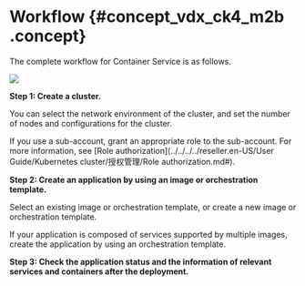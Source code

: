 # Workflow {#concept_vdx_ck4_m2b .concept}

The complete workflow for Container Service is as follows.

![](http://static-aliyun-doc.oss-cn-hangzhou.aliyuncs.com/assets/img/15912/15393150447633_en-US.png)

**Step 1: Create a cluster.**

You can select the network environment of the cluster, and set the number of nodes and configurations for the cluster.

If you use a sub-account, grant an appropriate role to the sub-account. For more information, see [Role authorization](../../../../reseller.en-US/User Guide/Kubernetes cluster/授权管理/Role authorization.md#).

**Step 2: Create an application by using an image or orchestration template.**

Select an existing image or orchestration template, or create a new image or orchestration template.

If your application is composed of services supported by multiple images, create the application by using an orchestration template.

**Step 3: Check the application status and the information of relevant services and containers after the deployment.**

